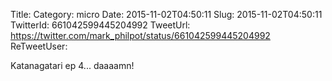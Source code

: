Title: 
Category: micro
Date: 2015-11-02T04:50:11
Slug: 2015-11-02T04:50:11
TwitterId: 661042599445204992
TweetUrl: https://twitter.com/mark_philpot/status/661042599445204992
ReTweetUser: 

Katanagatari ep 4... daaaamn!